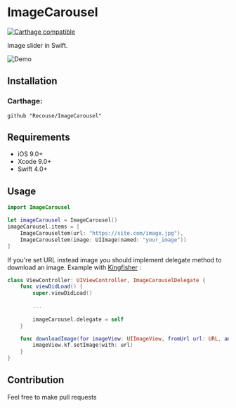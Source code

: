 # ImageCarousel
[![Carthage compatible](https://img.shields.io/badge/Carthage-compatible-brightgreen.svg?style=flat)](https://github.com/Carthage/Carthage)

Image slider in Swift.

![Demo](https://i.imgur.com/5e6h3Py.png)

## Installation
### Carthage:
```
github "Recouse/ImageCarousel"
```

## Requirements
- iOS 9.0+
- Xcode 9.0+
- Swift 4.0+

## Usage
```swift
import ImageCarousel

let imageCarousel = ImageCarousel()
imageCarousel.items = [
    ImageCarouseltem(url: "https://site.com/image.jpg"),
    ImageCarouseltem(image: UIImage(named: "your_image"))
]
```

If you're set URL instead image you should implement delegate method to download an image. Example with [Kingfisher](https://github.com/onevcat/Kingfisher) :
```swift
class ViewController: UIViewController, ImageCarouselDelegate {
    func viewDidLoad() {
        super.viewDidLoad()
        
        ...
        
        imageCarousel.delegate = self
    }

    func downloadImage(for imageView: UIImageView, fromUrl url: URL, andSet item: ImageCarouseltem) {
        imageView.kf.setImage(with: url)
    }
}
```

## Contribution
Feel free to make pull requests


